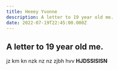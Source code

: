 ```yaml
---
title: Heeey Yvonne
description: A letter to 19 year old me.
date: 2022-07-19T22:45:00.000Z
---
```

## A letter to 19 year old me.
jz km kn nzk nz nz zjbh hvv 
<strong> HJDSSISISN </strong>